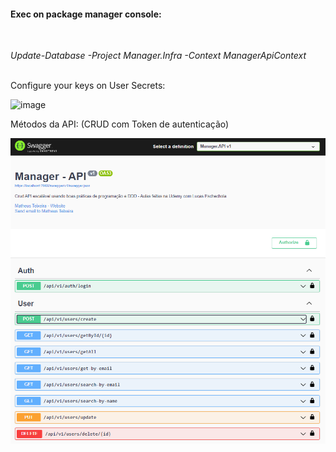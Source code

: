 <h4>Exec on package manager console:</h4><br>

*Update-Database -Project Manager.Infra -Context ManagerApiContext*<br><br>

Configure your keys on User Secrets:<br>

![image](https://user-images.githubusercontent.com/70355394/168948910-681c9967-eda8-446a-8691-91876969b249.png)

  Métodos da API: (CRUD com Token de autenticação)
  
  ![image](api_swagger.png)
